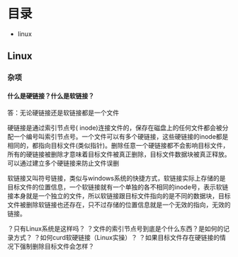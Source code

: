 # 目录

+ linux

## Linux

### 杂项

#### 什么是硬链接？什么是软链接？

答：无论硬链接还是软链接都是一个文件

硬链接是通过索引节点号( inode)连接文件的，保存在磁盘上的任何文件都会被分配一个编号叫索引节点号。一个文件可以有多个硬链接，这些硬链接的inode都是相同的，都指向目标文件(类似指针)。删除任意一个硬链接都不会影响目标文件，所有的硬链接被删除才意味着目标文件被真正删除，目标文件数据块被真正释放。可以通过建立多个硬链接来防止文件误删

软链接又叫符号链接，类似与windows系统的快捷方式，软链接实际上存储的是目标文件的位置信息，一个软链接就有一个单独的各不相同的inode号，表示软链接本身就是一个独立的文件，所以软链接跟目标文件指向的是不同的数据块，目标文件被删除软链接也还存在，只不过存储的位置信息就是一个无效的指向，无效的链接。

？只有Linux系统是这样吗？
？文件的索引节点号到底是个什么东西？是如何的记录方式？
？如何curd软硬链接（Linux实操）？
？如果目标文件存在硬链接的情况下强制删除目标文件会怎样？
